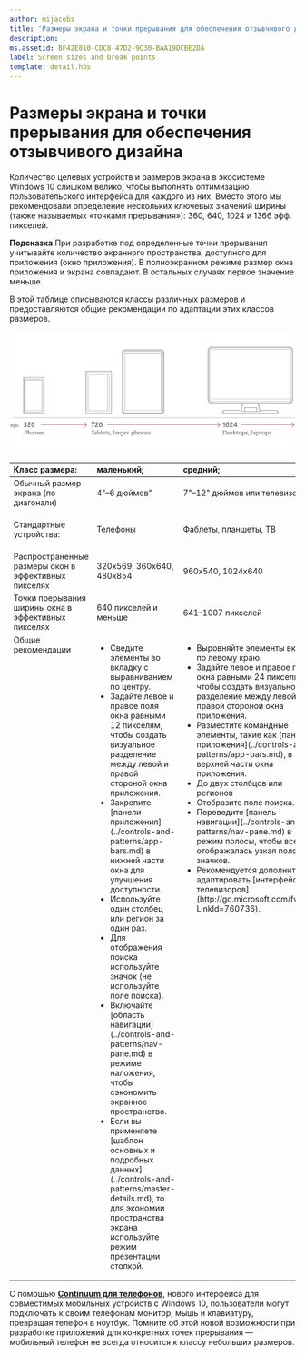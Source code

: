 ```yaml
---
author: mijacobs
title: 'Размеры экрана и точки прерывания для обеспечения отзывчивого дизайна'
description: .
ms.assetid: BF42E810-CDC8-47D2-9C30-BAA19DCBE2DA
label: Screen sizes and break points
template: detail.hbs
---
```


#  Размеры экрана и точки прерывания для обеспечения отзывчивого дизайна

Количество целевых устройств и размеров экрана в экосистеме Windows 10 слишком велико, чтобы выполнять оптимизацию пользовательского интерфейса для каждого из них. Вместо этого мы рекомендовали определение нескольких ключевых значений ширины (также называемых «точками прерывания»): 360, 640, 1024 и 1366 эфф. пикселей.

**Подсказка**  При разработке под определенные точки прерывания учитывайте количество экранного пространства, доступного для приложения (окно приложения). В полноэкранном режиме размер окна приложения и экрана совпадают. В остальных случаях первое значение меньше.
 

В этой таблице описываются классы различных размеров и предоставляются общие рекомендации по адаптации этих классов размеров.

![точки прерывания для обеспечения отзывчивого дизайна](images/rsp-design/rspd-breakpoints.png)

<table>
<colgroup>
<col width="25%" />
<col width="25%" />
<col width="25%" />
<col width="25%" />
</colgroup>
<thead>
<tr class="header">
<th align="left">Класс размера:</th>
<th align="left">маленький;</th>
<th align="left">средний;</th>
<th align="left">большой.</th>
</tr>
</thead>
<tbody>
<tr class="odd">
<td align="left">Обычный размер экрана (по диагонали)</td>
<td align="left">4&quot;–6 дюймов&quot;</td>
<td align="left">7&quot;–12&quot; дюймов или телевизор</td>
<td align="left">13&quot; дюймов и выше</td>
</tr>
<tr class="even">
<td align="left">Стандартные устройства:</td>
<td align="left">Телефоны</td>
<td align="left">Фаблеты, планшеты, ТВ</td>
<td align="left">Компьютеры, ноутбуки, устройства Surface Hub</td>
</tr>
<tr class="odd">
<td align="left">Распространенные размеры окон в эффективных пикселях</td>
<td align="left">320x569, 360x640, 480x854</td>
<td align="left">960x540, 1024x640</td>
<td align="left">1366x768, 1920x1080</td>
</tr>
<tr class="even">
<td align="left">Точки прерывания ширины окна в эффективных пикселях</td>
<td align="left">640 пикселей и меньше</td>
<td align="left">641–1007 пикселей</td>
<td align="left">1008 пикселей и больше</td>
</tr>
<tr class="odd">
<td align="left" valign="top">Общие рекомендации</td>
<td align="left" valign="top"><ul>
<li>Сведите элементы во вкладку с выравниванием по центру.</li>
<li>Задайте левое и правое поля окна равными 12 пикселям, чтобы создать визуальное разделение между левой и правой стороной окна приложения.</li>
<li>Закрепите [панели приложения](../controls-and-patterns/app-bars.md) в нижней части окна для улучшения доступности.</li>
<li>Используйте один столбец или регион за один раз.</li>
<li>Для отображения поиска используйте значок (не используйте поле поиска).</li>
<li>Включайте [область навигации](../controls-and-patterns/nav-pane.md) в режиме наложения, чтобы сэкономить экранное пространство.</li>
<li>Если вы применяете [шаблон основных и подробных данных](../controls-and-patterns/master-details.md), то для экономии пространства экрана используйте режим презентации стопкой.</li>
</ul></td>
<td align="left" valign="top"><ul>
<li>Выровняйте элементы вкладки по левому краю.</li>
<li>Задайте левое и правое поля окна равными 24 пикселям, чтобы создать визуальное разделение между левой и правой стороной окна приложения.</li>
<li>Разместите командные элементы, такие как [панели приложения](../controls-and-patterns/app-bars.md), в верхней части окна приложения.</li>
<li>До двух столбцов или регионов</li>
<li>Отобразите поле поиска.</li>
<li>Переведите [панель навигации](../controls-and-patterns/nav-pane.md) в режим полосы, чтобы всегда отображалась узкая полоска значков.</li>
<li>Рекомендуется дополнительно адаптировать [интерфейс для телевизоров](http://go.microsoft.com/fwlink/?LinkId=760736).</li>
</ul></td>
<td align="left" valign="top"><ul>
<li>Выровняйте элементы вкладки по левому краю.</li>
<li>Задайте левое и правое поля окна, равными 24 пикселям, чтобы создать визуальное разделение между левой и правой стороной окна приложения.</li>
<li>Разместите командные элементы, такие как [панели приложения](../controls-and-patterns/app-bars.md), в верхней части окна приложения.</li>
<li>До трех столбцов или регионов</li>
<li>Отобразите поле поиска.</li>
<li>Переведите [панель навигации](../controls-and-patterns/nav-pane.md) в режим стыковки, чтобы она всегда отображалась.</li>
</ul></td>
</tr>
</tbody>
</table>

С помощью [**Continuum для телефонов**](http://go.microsoft.com/fwlink/p/?LinkID=699431), нового интерфейса для совместимых мобильных устройств с Windows 10, пользователи могут подключать к своим телефонам монитор, мышь и клавиатуру, превращая телефон в ноутбук. Помните об этой новой возможности при разработке приложений для конкретных точек прерывания — мобильный телефон не всегда относится к классу небольших размеров.
 


<!--HONumber=May16_HO2-->


